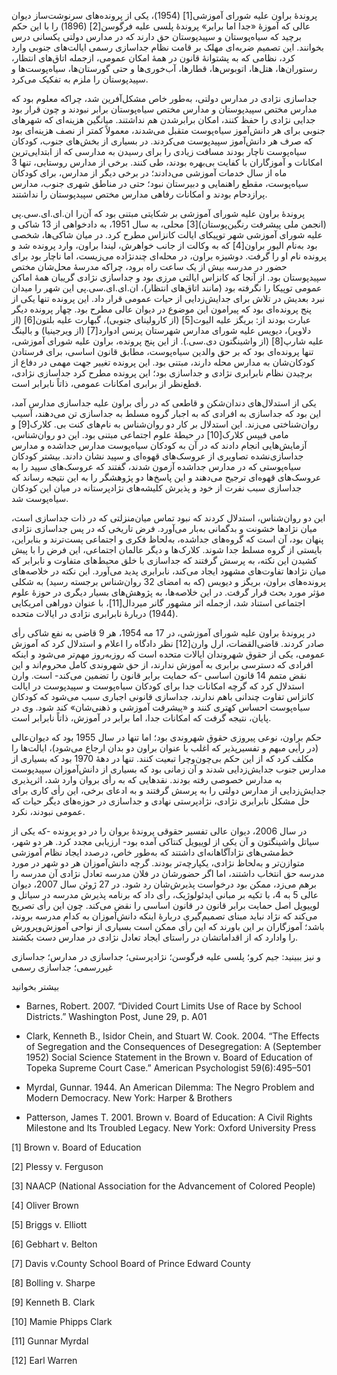   پروندۀ براون علیه شورای آموزشی[1] (1954)، یکی از پرونده‌های سرنوشت‌ساز دیوان عالی که آموزۀ «جدا اما برابر» پروندۀ پلسی علیه فرگوسن[2] (1896) را با این حکم برچید که سیاه‌پوستان و سپیدپوستان حق دارند که در مدارس دولتی یکسانی درس بخوانند. این تصمیم ضربه‌ای مهلک بر قامت نظام جداسازی رسمی ایالت‌های جنوبی وارد کرد، نظامی که به پشتوانۀ قانون در همۀ امکان عمومی، ازجمله اتاق‌های انتظار، رستوران‌ها، هتل‌ها، اتوبوس‌ها، قطارها، آب‌خوری‌ها و حتی گورستان‌ها، سیاه‌پوست‌ها و سپیدپوستان را ملزم به تفکیک می‌کرد.

 جداسازی نژادی در مدارس دولتی، به‌طور خاص مشکل‌آفرین شد، چراکه معلوم بود که مدارس مختص سپیدپوستان و مدارس مختص سیاه‌پوستان برابر نبودند و چون قرار بود جدایی نژادی را حفظ کنند، امکان برابرشدن هم نداشتند. میانگین هزینه‌ای که شهرهای جنوبی برای هر دانش‌آموز سیاه‌پوست متقبل می‌شدند، معمولاً کمتر از نصف هزینه‌ای بود که صرف هر دانش‌آموز سپیدپوست می‌کردند. در بسیاری از بخش‌های جنوب، کودکان سیاه‌پوست ناچار بودند مسافت زیادی را برای رسیدن به مدارسی که از ابتدایی‌ترین امکانات و آموزگاران با کفایت بی‌بهره بودند، طی کنند. برخی از مدارس روستایی، تنها 3 ماه از سال خدمات آموزشی می‌دادند؛ در برخی دیگر از مدارس، برای کودکان سیاه‌پوست، مقطع راهنمایی و دبیرستان نبود؛ حتی در مناطق شهری جنوب، مدارس پرازدحام بودند و امکانات رفاهی مدارس مختص سپیدپوستان را نداشتند.

پروندۀ براون علیه شورای آموزشی بر شکایتی مبتنی بود که آن‌را ان.ای.ای.سی.پی (انجمن ملی پیشرفت رنگین‌پوستان)[3] محلی، به سال 1951، به دادخواهی از 13 شاکی و علیه شورای آموزشی شهر توپیکای ایالت کانزاس مطرح کرد. در میان شاکی‌ها، شخصی بود به‌نام الیور براون[4] که به وکالت از جانب خواهرش، لیندا براون، وارد پرونده شد و پرونده نام او را گرفت. دوشیزه براون، در محله‌ای چندنژاده می‌زیست، اما ناچار بود برای حضور در مدرسه بیش از یک ساعت راه برود، چراکه مدرسۀ محل‌شان مختص سپیدپوستان بود. از آنجا که کانزاس ایالتی مرزی بود و جداسازی نژادی گریبان همۀ اماکن عمومی توپیکا را نگرفته بود (مانند اتاق‌های انتظار)، ان.ای.ای.سی.پی این شهر را میدان نبرد بعدیش در تلاش برای جدایش‌زدایی از حیات عمومی قرار داد. این پرونده تنها یکی از پنج پرونده‌ای بود که پیرامون این موضوع در دیوان عالی مطرح بود. چهار پرونده دیگر عبارت بودند از: بریگز علیه الیوت[5] (از کارولینای جنوبی)، گبهارت علیه بلتون[6] (از دلاویر)، دیویس علیه شورای مدارس شهرستان پرنس ادوارد[7] (از ویرجینیا) و بالینگ علیه شارپ[8] (از واشینگتون دی.سی.). از این پنج پرونده، براون علیه شورای آموزشی، تنها پرونده‌ای بود که بر حق والدین سیاه‌پوست، مطابق قانون اساسی، برای فرستادن کودکان‌شان به مدارس محله دارند، مبتنی بود. این پرونده تغییر جهت مهمی در دفاع از برچیدن نظام نابرابری نژادی و جداسازی بود؛ این پرونده مطرح کرد جداسازی نژادی، قطع‌نظر از برابری امکانات عمومی، ذاتاً نابرابر است.

 یکی از استدلال‌های دندان‌شکن و قاطعی که در رأی براون علیه جداسازی مدارس آمد، این بود که جداسازی به افرادی که به اجبار گروه مسلط به جداسازی تن می‌دهند، آسیب روان‌شناختی می‌زند. این استدلال بر کار دو روان‌شناس به‌ نام‌های کنت بی. کلارک[9] و مامی فیپس کلارک[10] در حیطۀ علوم اجتماعی مبتنی بود. این دو روان‌شناس، آزمایش‌هایی انجام دادند که در آن به کودکان سیاه‌پوست مدارس جداشده و مدارس جداسازی‌نشده تصاویری از عروسک‌های قهوه‌ای و سپید نشان دادند. بیشتر کودکان سیاه‌پوستی که در مدارس جداشده آزمون شدند، گفتند که عروسک‌های سپید را به عروسک‌های قهوه‌ای ترجیح می‌دهند و این پاسخ‌ها دو پژوهشگر را به این نتیجه رساند که جداسازی سبب نفرت از خود و پذیرش کلیشه‌های نژادپرستانه در میان این کودکان سیاه‌پوست شد.

 این دو روان‌شناس، استدلال کردند که نبود تماس میان‌منزلتی که در ذات جداسازی است، میان نژادها خشونت و بدگمانی به‌بار می‌آورد. فرض تاریخی که در پس‌ جداسازی نژادی پنهان بود، آن است که گروه‌های جداشده، به‌لحاظ فکری و اجتماعی پست‌ترند و بنابراین، بایستی از گروه مسلط جدا شوند. کلارک‌ها و دیگر عالمان اجتماعی، این فرض را با پیش کشیدن این نکته، به پرسش گرفتند که جداسازی با خلق محیط‌های متفاوت و نابرابر که میان نژادها تفاوت‌های مشهود ایجاد می‌کند، نابرابری پدید می‌آورد. این نکته در خلاصه‌های پرونده‌های براون، بریگز و دیویس (که به امضای 32 روان‌شناس برجسته رسید) به شکلی مؤثر مورد بحث قرار گرفت. در این خلاصه‌ها، به پژوهش‌های بسیار دیگری در حوزۀ علوم اجتماعی استناد شد، ازجمله اثر مشهور گانر میردال[11]، با عنوان دوراهی امریکایی (1944) دربارۀ نابرابری نژادی در ایالات متحده.

 در پروندۀ براون علیه شورای آموزشی، در 17 مه 1954، هر 9 قاضی به نفع شاکی رأی صادر کردند. قاضی‌القضات، ارل وارن[12] نظر دادگاه را اعلام و استدلال کرد که آموزش عمومی، یکی از حقوق شهروندان ایالات متحده است که روزبه‌روز مهم‌تر می‌شود و اینکه افرادی که دسترسی برابری به آموزش ندارند، از حق شهروندی کامل محروم‌اند و این نقض متمم 14 قانون اساسی -که حمایت برابر قانون را تضمین می‌کند- است. وارن استدلال کرد که گرچه امکانات جدا برای کودکان سیاه‌پوست و سپیدپوست در ایالت کانزاس تفاوت چندانی باهم ندارند، جداسازی قانونی اجباری سبب می‌شود که کودکان سیاه‌پوست احساس کهتری کنند و «پیشرفت آموزشی و ذهنی‌شان» کند شود. وی در پایان، نتیجه گرفت که امکانات جدا، اما برابر در آموزش، ذاتاً نابرابر است.

 حکم براون، نوعی پیروزی حقوق شهروندی بود؛ اما تنها در سال 1955 بود که دیوان‌عالی (در رأیی مبهم و تفسیرپذیر که اغلب با عنوان براون دو بدان ارجاع می‌شود)، ایالت‌ها را مکلف کرد که از این حکم بی‌چون‌وچرا تبعیت کنند. تنها در دهۀ 1970 بود که بسیاری از مدارس جنوب جدایش‌زدایی شدند و آن زمانی بود که بسیاری از دانش‌آموزان سپیدپوست به مدارس خصوصی رفته بودند. نقدهایی که به رأی بروان وارد شد، اثرپذیری جدایش‌زدایی از مدارس دولتی را به پرسش گرفتند و به ادعای برخی، این رأی کاری برای حل مشکل نابرابری نژادی، نژادپرستی نهادی و جداسازی در حوزه‌های دیگر حیات که عمومی نبودند، نکرد.

در سال 2006، دیوان عالی تفسیر حقوقی پروندۀ بروان را در دو پرونده -که یکی از سیاتل واشینگتون و آن یکی از لوییویل کنتاکی آمده بود- ارزیابی مجدد کرد. هر دو شهر، خط‌مشی‌های نژادآگاهانه‌ای داشتند که به‌طور خاص، درصدد ایجاد نظام آموزشی متوازن‌تر و به‌لحاظ نژادی، یکپارچه‌تر بودند. گرچه دانش‌آموزان هر دو شهر در مورد مدرسه حق انتخاب داشتند، اما اگر حضورشان در فلان مدرسه تعادل نژادی آن مدرسه را برهم می‌زد، ممکن بود درخواست پذیرش‌شان رد شود. در 27 ژوئن سال 2007، دیوان عالی 5 به 4، با تکیه بر مبانی ایدئولوژیک، رأی داد که برنامه پذیرش مدرسه در سیاتل و لوییویل اصل حمایت برابر قانون در قانون اساسی را نقض می‌کند. چون این رأی تصریح می‌کند که نژاد نباید مبنای تصمیم‌گیری دربارۀ اینکه دانش‌آموزان به کدام مدرسه بروند، باشد؛ آموزگاران بر این باورند که این رأی ممکن است بسیاری از نواحی آموزش‌وپرورش را وادارد که از اقداماتشان در راستای ایجاد تعادل نژادی در مدارس دست بکشند.

و نیز ببینید: جیم کرو؛ پلسی علیه فرگوسن؛ نژادپرستی؛ جداسازی در مدارس؛ جداسازی غیررسمی؛ جداسازی رسمی

بیشتر بخوانید 

- Barnes, Robert. 2007. “Divided Court Limits Use of Race by School Districts.” Washington Post, June 29, p. A01

- Clark, Kenneth B., Isidor Chein, and Stuart W. Cook. 2004. “The Effects of Segregation and the Consequences of Desegregation: A (September 1952) Social Science Statement in the Brown v. Board of Education of Topeka Supreme Court Case.” American Psychologist 59(6):495–501

- Myrdal, Gunnar. 1944. An American Dilemma: The Negro Problem and Modern Democracy. New York: Harper & Brothers

- Patterson, James T. 2001. Brown v. Board of Education: A Civil Rights Milestone and Its Troubled Legacy. New York: Oxford University Press

 [1] Brown v. Board of Education 

[2] Plessy v. Ferguson

[3] NAACP (National Association for the Advancement of Colored People)

 [4] Oliver Brown

 [5] Briggs v. Elliott

 [6] Gebhart v. Belton

 [7] Davis v.County School Board of Prince Edward County

[8] Bolling v. Sharpe

 [9] Kenneth B. Clark

 [10] Mamie Phipps Clark

 [11] Gunnar Myrdal

 [12] Earl Warren

 

 

 

 